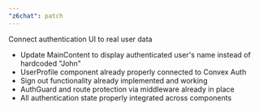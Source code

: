 ```yaml
---
"z6chat": patch
---
```


Connect authentication UI to real user data

- Update MainContent to display authenticated user's name instead of hardcoded "John"
- UserProfile component already properly connected to Convex Auth
- Sign out functionality already implemented and working
- AuthGuard and route protection via middleware already in place
- All authentication state properly integrated across components
